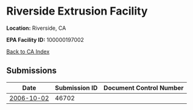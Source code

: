 # Riverside Extrusion Facility

**Location:** Riverside, CA

**EPA Facility ID:** 100000197002

[Back to CA Index](../../index.md)

## Submissions

| Date | Submission ID | Document Control Number |
|------|--------------|-------------------------|
| [2006-10-02](submissions/46702.md) | 46702 |  |
